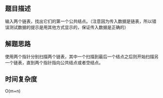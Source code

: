 ## 题目描述
输入两个链表，找出它们的第一个公共结点。（注意因为传入数据是链表，所以错误测试数据的提示是用其他方式显示的，保证传入数据是正确的）

## 解题思路
使用两个指针分别扫描两个链表，其中一个扫描到最后一个结点之后则开始扫描另一个链表，直到两个指针指向公共结点或者空结点。

## 时间复杂度
O(m+n)
